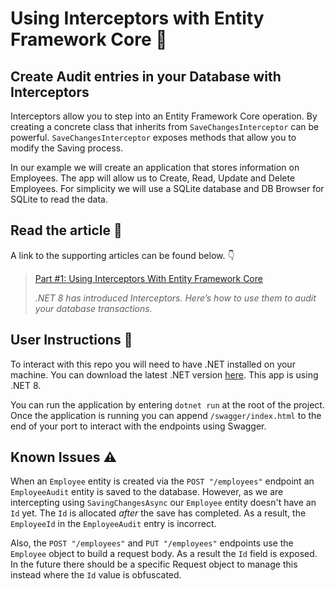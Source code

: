# Using Interceptors with Entity Framework Core 🥷

## Create Audit entries in your Database with Interceptors

Interceptors allow you to step into an Entity Framework Core operation. By creating a concrete class that inherits from `SaveChangesInterceptor` can be powerful. 
`SaveChangesInterceptor` exposes methods that allow you to modify the Saving process.

In our example we will create an application that stores information on Employees. The app will allow us to Create, Read, Update and Delete Employees. For simplicity we will use a SQLite database and DB Browser for SQLite to read the data.

## Read the article 📰

A link to the supporting articles can be found below. 👇

> [Part #1: Using Interceptors With Entity Framework Core](https://medium.com/the-tech-collective/part-1-using-interceptors-with-entity-framework-core-c377f7ce7223)
> 
> _.NET 8 has introduced Interceptors. Here’s how to use them to audit your database transactions._


## User Instructions 🔖

To interact with this repo you will need to have .NET installed on your machine. You can download the latest .NET version [here]("https://dotnet.microsoft.com/en-us/download").
This app is using .NET 8.

You can run the application by entering `dotnet run` at the root of the project.
Once the application is running you can append `/swagger/index.html` to the end of your port to interact with the endpoints using Swagger.

## Known Issues ⚠️

When an `Employee` entity is created via the `POST "/employees"` endpoint an `EmployeeAudit` entity is saved to the database.
However, as we are intercepting using `SavingChangesAsync` our `Employee` entity doesn't have an `Id` yet.
The `Id` is allocated _after_ the save has completed. As a result, the `EmployeeId` in the `EmployeeAudit` entry is incorrect.

Also, the `POST "/employees"` and `PUT "/employees"` endpoints use the `Employee` object to build a request body.
As a result the `Id` field is exposed. In the future there should be a specific Request object to manage this instead
where the `Id` value is obfuscated.

